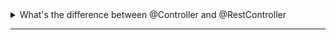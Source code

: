 <details>
  <summary>What's the difference between @Controller and @RestController</summary><br>



## Purpose

This project contains the source code for a Java-based application that follows the Model-View-Controller (MVC) architecture and provides an API for various operations. Here's a brief overview of its purpose:

- `@Controller`: This annotation is used for creating controllers in the context of a traditional MVC web application. Controllers are responsible for handling requests and rendering views. They are typically associated with the frontend side of the application, and we use Thymeleaf for rendering views. As a result, returning data structures like `List<>` can lead to errors.

- `@RestController`: In contrast, this annotation is used to create controllers for building APIs. Unlike traditional controllers, `@RestController` doesn't render views on the frontend. Instead, it directly transforms data into JSON or XML format using Jackson or similar libraries.

### Response Type

- `@Controller`: Controllers annotated with `@Controller` typically return a view name. To return data directly, you would need to use the `@ResponseBody` annotation along with appropriate data structures.

- `@RestController`: All methods in `@RestController` are automatically annotated with `@ResponseBody`, meaning they return data in a format suitable for APIs.

## Class

One important class in this project is `ResponseEntity<List<String>>`. This class allows you to include additional information such as status codes and headers when returning a list of strings in response to an API request.

## Annotations

Here are some of the key annotations used in this project:

- `@Controller`: This annotation marks a class as a controller for handling requests in a traditional MVC application.

- `@RestController`: This annotation marks a class as a controller for building APIs. It automatically includes `@ResponseBody` for all its methods.

- `@ResponseBody`: This annotation is used to indicate that the return value of a method should be serialized directly to the HTTP response body.

- `@RequestMapping("/api/books")`: This annotation is used to set a specific base URL for all methods within the `BookController` class. In this case, all endpoints in this controller will start with `/api/books`.

- `@GetMapping("/search")`: This annotation specifies that the `getBookByName` method should handle HTTP GET requests at the `/api/books/search` URL. It also includes a `@RequestParam` annotation to capture request parameters, such as `name`.

```java
@Controller
@RestController
@ResponseBody
@RequestMapping("/api/books")
public class BookController {
    //...
    
    @GetMapping("/search")
    public String getBookByName(@RequestParam String name) {
        //...
    }
}
```
  
</details>

------------------------------------------------------------
